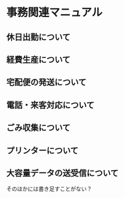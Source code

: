 # 事務関連マニュアル

## 休日出勤について

## 経費生産について

## 宅配便の発送について

## 電話・来客対応について

## ごみ収集について

## プリンターについて

## 大容量データの送受信について

そのほかには書き足すことがない？
